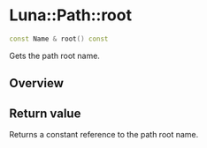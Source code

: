 # Luna::Path::root

```c++
const Name & root() const
```

Gets the path root name. 

## Overview


## Return value
Returns a constant reference to the path root name. 

